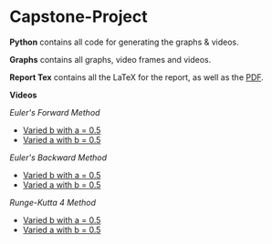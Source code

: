 # Capstone-Project

**Python** contains all code for generating the graphs & videos.

**Graphs** contains all graphs, video frames and videos.

**Report Tex** contains all the LaTeX for the report, as well as the [PDF](Report%20Tex/report.pdf).

**Videos**

*Euler's Forward Method*
- [Varied b with a = 0.5](https://raw.githack.com/CianJDuggan/Capstone-Project/main/Graphs/Stability%20Regions/Videos/Varied%20b/Euler's%20Forward/a=0.5/video.mp4)
- [Varied a with b = 0.5](https://github.com/CianJDuggan/Capstone-Project/blob/main/Graphs/Stability%20Regions/Videos/Varied%20a/Euler's%20Forward/b%3D0.5/video.mp4)

*Euler's Backward Method*
- [Varied b with a = 0.5](https://github.com/CianJDuggan/Capstone-Project/blob/main/Graphs/Stability%20Regions/Videos/Varied%20b/Euler's%20Backward/a%3D0.5/video.mp4)
- [Varied a with b = 0.5](https://github.com/CianJDuggan/Capstone-Project/blob/main/Graphs/Stability%20Regions/Videos/Varied%20a/Euler's%20Backward/b%3D0.5/video.mp4)

*Runge-Kutta 4 Method*
- [Varied b with a = 0.5](https://github.com/CianJDuggan/Capstone-Project/blob/main/Graphs/Stability%20Regions/Videos/Varied%20b/Runge-Kutta%204/a%3D0.5/video.mp4)
- [Varied a with b = 0.5](https://github.com/CianJDuggan/Capstone-Project/blob/main/Graphs/Stability%20Regions/Videos/Varied%20a/Runge-Kutta%204/b%3D0.5/video.mp4)

